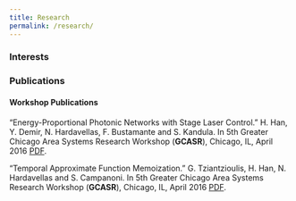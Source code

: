 ```yaml
---
title: Research
permalink: /research/
---
```

### Interests

### Publications
#### Workshop Publications
“Energy-Proportional Photonic Networks with Stage Laser Control.” H. Han, Y. Demir, N. Hardavellas, F. Bustamante and S. Kandula. In 5th Greater Chicago Area Systems Research Workshop (**GCASR**), Chicago, IL, April 2016 [PDF](http://users.eecs.northwestern.edu/~hhu010/docs/SLaC_poster_GCASR16.pdf).

“Temporal Approximate Function Memoization.” G. Tziantzioulis, H. Han, N. Hardavellas and S. Campanoni. In 5th Greater Chicago Area Systems Research Workshop (**GCASR**), Chicago, IL, April 2016 [PDF](http://users.eecs.northwestern.edu/~hhu010/docs/memoization_poster_GCASR16.pdf).
